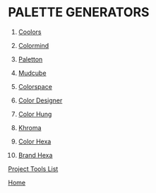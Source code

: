 # PALETTE GENERATORS

1. [Coolors](https://coolors.co/)

1. [Colormind](http://colormind.io/)

1. [Paletton](https://paletton.com/#uid=1000u0kllllaFw0g0qFqFg0w0aF)

1. [Mudcube](https://galactic.ink/sphere/)

1. [Colorspace](https://mycolor.space/)

1. [Color Designer](https://colordesigner.io/)

1. [Color Hung](https://colorhunt.co/)

1. [Khroma](https://www.khroma.co/)

1. [Color Hexa](https://www.colorhexa.com/)

1. [Brand Hexa](https://brandcolors.net/)

[Project Tools List][def]

[def]: readme.md

[Home](../README.md)
